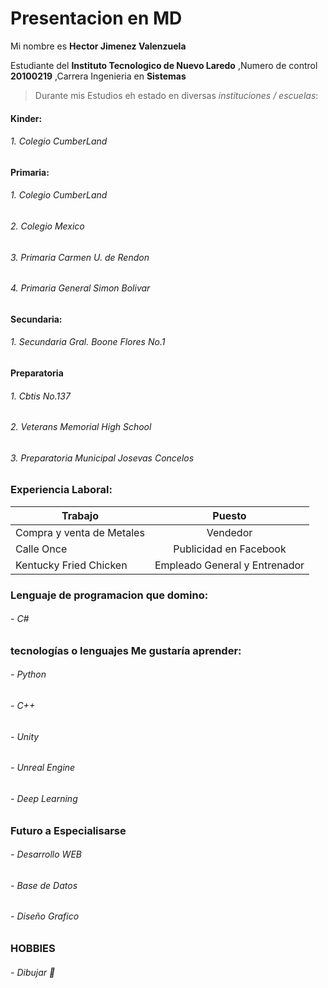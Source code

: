 # Presentacion en MD 


Mi nombre es **Hector Jimenez Valenzuela** 

Estudiante del **Instituto Tecnologico de Nuevo Laredo** 
,Numero de control **20100219** 
,Carrera Ingenieria en **Sistemas**

> Durante mis Estudios eh estado en diversas _instituciones / escuelas_:
####  Kinder: 
###### 1. Colegio CumberLand 
####  Primaria: 
###### 1. Colegio CumberLand  
###### 2. Colegio Mexico 
###### 3. Primaria Carmen U. de Rendon
###### 4. Primaria General Simon Bolivar
####  Secundaria:
###### 1. Secundaria Gral. Boone Flores No.1
####  Preparatoria
###### 1. Cbtis No.137
###### 2. Veterans Memorial High School
###### 3. Preparatoria Municipal Josevas Concelos 

### Experiencia Laboral:

| Trabajo                           | Puesto                        | 
| --------------------------------- |:-----------------------------:| 
| Compra y venta de Metales         | Vendedor                      |  
| Calle Once                        | Publicidad en Facebook        |
| Kentucky Fried Chicken            | Empleado General y Entrenador | 

### Lenguaje de programacion que domino:
###### - C#

### tecnologías o lenguajes Me gustaría aprender:
###### - Python
###### - C++
###### - Unity
###### - Unreal Engine
###### - Deep Learning

### Futuro a Especialisarse
###### - Desarrollo WEB
###### - Base de Datos
###### - Diseño Grafico

### HOBBIES
###### - Dibujar :art:





